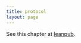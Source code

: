 ```yaml
---
title: protocol
layout: page
---
```


See this chapter at [leanpub](https://leanpub.com/darkroomretreat/read#protocol).
